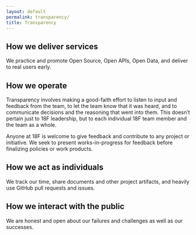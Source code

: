 ```yaml
---
layout: default
permalink: transparency/
title: Transparency
---
```

## How we deliver services

We practice and promote Open Source, Open APIs, Open Data, and deliver to real users early.

## How we operate

Transparency involves making a good-faith effort to listen to input and feedback from the team, to let the team know that it was heard, and to communicate decisions and the reasoning that went into them. This doesn’t pertain just to 18F leadership, but to each individual 18F team member and the team as a whole.

Anyone at 18F is welcome to give feedback and contribute to any project or initiative. We seek to present works-in-progress for feedback before finalizing policies or work products.

## How we act as individuals

We track our time, share documents and other project artifacts, and heavily use GitHub pull requests and issues.

## How we interact with the public

We are honest and open about our failures and challenges as well as our successes.
